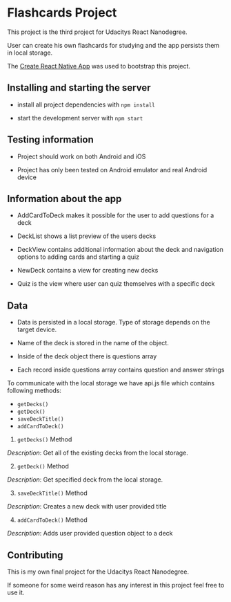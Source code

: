 # Flashcards Project

This project is the third project for Udacitys React Nanodegree.

User can create his own flashcards for studying and the app persists them in local storage.

The [Create React Native App](https://github.com/react-community/create-react-native-app) was used to bootstrap this project.

## Installing and starting the server

* install all project dependencies with `npm install`

* start the development server with `npm start`

## Testing information

* Project should work on both Android and iOS

* Project has only been tested on Android emulator and real Android device

## Information about the app

* AddCardToDeck makes it possible for the user to add questions for a deck

* DeckList shows a list preview of the users decks

* DeckView contains additional information about the deck and navigation options to adding cards and starting a quiz

* NewDeck contains a view for creating new decks

* Quiz is the view where user can quiz themselves with a specific deck

## Data

* Data is persisted in a local storage. Type of storage depends on the target device.

* Name of the deck is stored in the name of the object.

* Inside of the deck object there is questions array

* Each record inside questions array contains question and answer strings

To communicate with the local storage we have api.js file which contains following methods:

* `getDecks()`
* `getDeck()`
* `saveDeckTitle()`
* `addCardToDeck()`

1) `getDecks()` Method

*Description*: Get all of the existing decks from the local storage.

2) `getDeck()` Method

*Description*: Get specified deck from the local storage.

3) `saveDeckTitle()` Method

*Description*: Creates a new deck with user provided title

4) `addCardToDeck()` Method

*Description*: Adds user provided question object to a deck

## Contributing

This is my own final project for the Udacitys React Nanodegree.

If someone for some weird reason has any interest in this project feel free to use it.